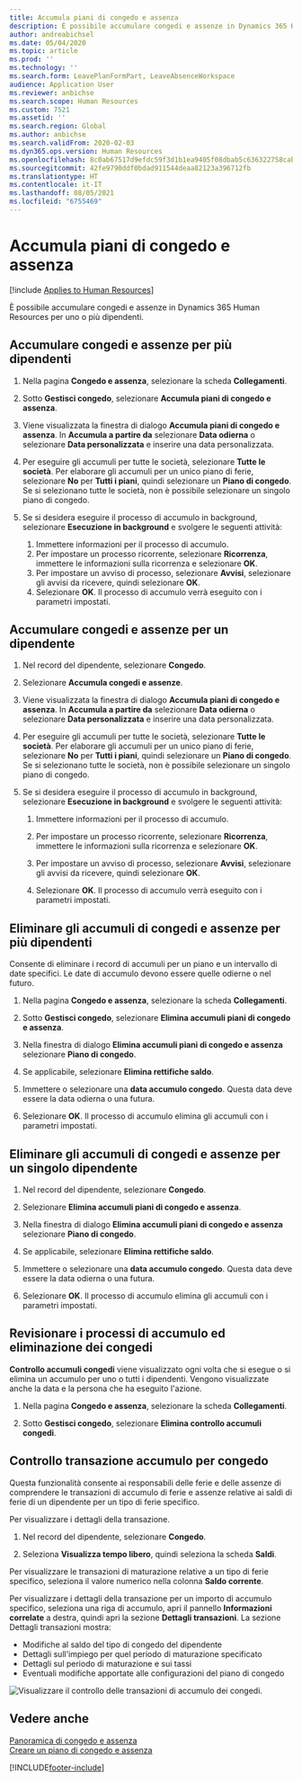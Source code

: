 ```yaml
---
title: Accumula piani di congedo e assenza
description: È possibile accumulare congedi e assenze in Dynamics 365 Human Resources per uno o più dipendenti.
author: andreabichsel
ms.date: 05/04/2020
ms.topic: article
ms.prod: ''
ms.technology: ''
ms.search.form: LeavePlanFormPart, LeaveAbsenceWorkspace
audience: Application User
ms.reviewer: anbichse
ms.search.scope: Human Resources
ms.custom: 7521
ms.assetid: ''
ms.search.region: Global
ms.author: anbichse
ms.search.validFrom: 2020-02-03
ms.dyn365.ops.version: Human Resources
ms.openlocfilehash: 8c0ab67517d9efdc59f3d1b1ea9405f08dbab5c636322758cab761ecd5481681
ms.sourcegitcommit: 42fe9790ddf0bdad911544deaa82123a396712fb
ms.translationtype: HT
ms.contentlocale: it-IT
ms.lasthandoff: 08/05/2021
ms.locfileid: "6755469"
---
```

# <a name="accrue-leave-and-absence-plans"></a>Accumula piani di congedo e assenza

[!include [Applies to Human Resources](../includes/applies-to-hr.md)]

È possibile accumulare congedi e assenze in Dynamics 365 Human Resources per uno o più dipendenti.

## <a name="accrue-leave-and-absence-for-multiple-employees"></a>Accumulare congedi e assenze per più dipendenti

1. Nella pagina **Congedo e assenza**, selezionare la scheda **Collegamenti**.

2. Sotto **Gestisci congedo**, selezionare **Accumula piani di congedo e assenza**.

3. Viene visualizzata la finestra di dialogo **Accumula piani di congedo e assenza**. In **Accumula a partire da** selezionare **Data odierna** o selezionare **Data personalizzata** e inserire una data personalizzata.

4. Per eseguire gli accumuli per tutte le società, selezionare **Tutte le società**. Per elaborare gli accumuli per un unico piano di ferie, selezionare **No** per **Tutti i piani**, quindi selezionare un **Piano di congedo**. Se si selezionano tutte le società, non è possibile selezionare un singolo piano di congedo.

5. Se si desidera eseguire il processo di accumulo in background, selezionare **Esecuzione in background** e svolgere le seguenti attività:

    1. Immettere informazioni per il processo di accumulo.
    2. Per impostare un processo ricorrente, selezionare **Ricorrenza**, immettere le informazioni sulla ricorrenza e selezionare **OK**.
    3. Per impostare un avviso di processo, selezionare **Avvisi**, selezionare gli avvisi da ricevere, quindi selezionare **OK**.
    4. Selezionare **OK**. Il processo di accumulo verrà eseguito con i parametri impostati. 

## <a name="accrue-leave-and-absence-for-an-employee"></a>Accumulare congedi e assenze per un dipendente

1. Nel record del dipendente, selezionare **Congedo**.

2. Selezionare **Accumula congedi e assenze**.

3. Viene visualizzata la finestra di dialogo **Accumula piani di congedo e assenza**. In **Accumula a partire da** selezionare **Data odierna** o selezionare **Data personalizzata** e inserire una data personalizzata.

4. Per eseguire gli accumuli per tutte le società, selezionare **Tutte le società**. Per elaborare gli accumuli per un unico piano di ferie, selezionare **No** per **Tutti i piani**, quindi selezionare un **Piano di congedo**. Se si selezionano tutte le società, non è possibile selezionare un singolo piano di congedo.

5. Se si desidera eseguire il processo di accumulo in background, selezionare **Esecuzione in background** e svolgere le seguenti attività:

   1. Immettere informazioni per il processo di accumulo.

   2. Per impostare un processo ricorrente, selezionare **Ricorrenza**, immettere le informazioni sulla ricorrenza e selezionare **OK**.

   3. Per impostare un avviso di processo, selezionare **Avvisi**, selezionare gli avvisi da ricevere, quindi selezionare **OK**.

   4. Selezionare **OK**. Il processo di accumulo verrà eseguito con i parametri impostati.

## <a name="delete-leave-and-absence-accruals-for-multiple-employees"></a>Eliminare gli accumuli di congedi e assenze per più dipendenti

Consente di eliminare i record di accumuli per un piano e un intervallo di date specifici. Le date di accumulo devono essere quelle odierne o nel futuro.

1. Nella pagina **Congedo e assenza**, selezionare la scheda **Collegamenti**.

2. Sotto **Gestisci congedo**, selezionare **Elimina accumuli piani di congedo e assenza**.

3. Nella finestra di dialogo **Elimina accumuli piani di congedo e assenza** selezionare **Piano di congedo**.

4. Se applicabile, selezionare **Elimina rettifiche saldo**.

5. Immettere o selezionare una **data accumulo congedo**. Questa data deve essere la data odierna o una futura.

6. Selezionare **OK**. Il processo di accumulo elimina gli accumuli con i parametri impostati.

## <a name="delete-leave-and-absence-accruals-for-a-single-employee"></a>Eliminare gli accumuli di congedi e assenze per un singolo dipendente

1. Nel record del dipendente, selezionare **Congedo**.

2. Selezionare **Elimina accumuli piani di congedo e assenza**.

3. Nella finestra di dialogo **Elimina accumuli piani di congedo e assenza** selezionare **Piano di congedo**.

4. Se applicabile, selezionare **Elimina rettifiche saldo**.

5. Immettere o selezionare una **data accumulo congedo**. Questa data deve essere la data odierna o una futura.

6. Selezionare **OK**. Il processo di accumulo elimina gli accumuli con i parametri impostati.

## <a name="review-leave-accrual-and-deletion-processes"></a>Revisionare i processi di accumulo ed eliminazione dei congedi

**Controllo accumuli congedi** viene visualizzato ogni volta che si esegue o si elimina un accumulo per uno o tutti i dipendenti. Vengono visualizzate anche la data e la persona che ha eseguito l'azione.

1. Nella pagina **Congedo e assenza**, selezionare la scheda **Collegamenti**.

2. Sotto **Gestisci congedo**, selezionare **Elimina controllo accumuli congedi**.

## <a name="leave-accrual-transaction-auditing"></a>Controllo transazione accumulo per congedo

Questa funzionalità consente ai responsabili delle ferie e delle assenze di comprendere le transazioni di accumulo di ferie e assenze relative ai saldi di ferie di un dipendente per un tipo di ferie specifico.

Per visualizzare i dettagli della transazione.

1. Nel record del dipendente, selezionare **Congedo**.

2. Seleziona **Visualizza tempo libero**, quindi seleziona la scheda **Saldi**.

Per visualizzare le transazioni di maturazione relative a un tipo di ferie specifico, seleziona il valore numerico nella colonna **Saldo corrente**.

Per visualizzare i dettagli della transazione per un importo di accumulo specifico, seleziona una riga di accumulo, apri il pannello **Informazioni correlate** a destra, quindi apri la sezione **Dettagli transazioni**. La sezione Dettagli transazioni mostra:

- Modifiche al saldo del tipo di congedo del dipendente
- Dettagli sull'impiego per quel periodo di maturazione specificato
- Dettagli sul periodo di maturazione e sui tassi
- Eventuali modifiche apportate alle configurazioni del piano di congedo

![Visualizzare il controllo delle transazioni di accumulo dei congedi.](media/hr-leave-and-absence-accrue-audit.png)

## <a name="see-also"></a>Vedere anche

[Panoramica di congedo e assenza](hr-leave-and-absence-overview.md)</br>
[Creare un piano di congedo e assenza](hr-leave-and-absence-plans.md)



[!INCLUDE[footer-include](../includes/footer-banner.md)]
